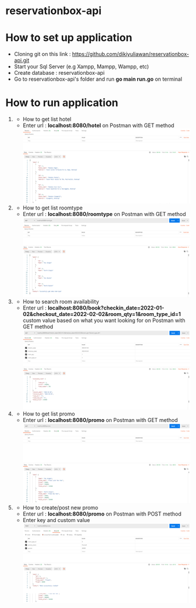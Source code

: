 # reservationbox-api

# How to set up application

- Cloning git on this link : https://github.com/dikiyuliawan/reservationbox-api.git
- Start your Sql Server (e.g Xampp, Mampp, Wampp, etc)
- Create database : reservationbox-api
- Go to reservationbox-api's folder and run **go main run.go** on terminal

# How to run application

1. - How to get list hotel
   - Enter url : **localhost:8080/hotel** on Postman with GET method
     ![get_hotel](./assets/img/get_hotel.png)

2. - How to get list roomtype
   - Enter url : **localhost:8080/roomtype** on Postman with GET method
     ![get_roomtype](./assets/img/get_roomtype.png)

3. - How to search room availability
   - Enter url : **localhost:8080/book?checkin_date=2022-01-02&checkout_date=2022-02-02&room_qty=1&room_type_id=1** custom value based on what you want looking for on Postman with GET method
     ![search_availability](./assets/img/search_availability.png)

4. - How to get list promo
   - Enter url : **localhost:8080/promo** on Postman with GET method
     ![get_promo](./assets/img/get_room.png)

5. - How to create/post new promo
   - Enter url : **localhost:8080/promo** on Postman with POST method
   - Enter key and custom value
     ![post_promo](./assets/img/post_room.png)
